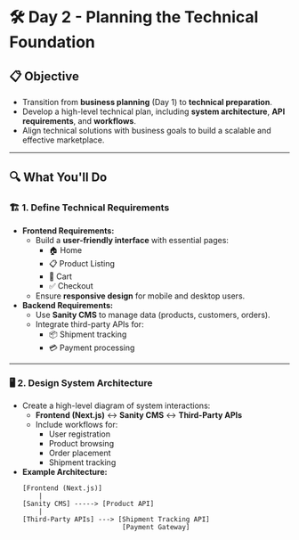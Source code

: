 # 🛠️ Day 2 - Planning the Technical Foundation

## 📋 Objective 
- Transition from **business planning** (Day 1) to **technical preparation**.  
- Develop a high-level technical plan, including **system architecture**, **API requirements**, and **workflows**.  
- Align technical solutions with business goals to build a scalable and effective marketplace.

---

## 🔍 What You'll Do

### 🏗️ 1. Define Technical Requirements
- **Frontend Requirements:**
  - Build a **user-friendly interface** with essential pages:
    - 🏠 Home
    - 📋 Product Listing
    - 🛒 Cart
    - ✅ Checkout
  - Ensure **responsive design** for mobile and desktop users.
- **Backend Requirements:**
  - Use **Sanity CMS** to manage data (products, customers, orders).
  - Integrate third-party APIs for:
    - 📦 Shipment tracking
    - 💳 Payment processing

---

### 🖥️ 2. Design System Architecture
- Create a high-level diagram of system interactions:
  - **Frontend (Next.js)** ↔️ **Sanity CMS** ↔️ **Third-Party APIs**
  - Include workflows for:
    - User registration
    - Product browsing
    - Order placement
    - Shipment tracking
- **Example Architecture:**
  ```text
  [Frontend (Next.js)]
      |
  [Sanity CMS] -----> [Product API]
      |
  [Third-Party APIs] ---> [Shipment Tracking API]
                           [Payment Gateway]
